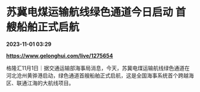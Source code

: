 # 苏冀电煤运输航线绿色通道今日启动 首艘船舶正式启航

**2023-11-01 03:29**

**https://www.gelonghui.com/live/1275654**

格隆汇11月1日｜据交通运输部海事局消息，今天，苏冀电煤运输航线绿色通道在河北沧州黄骅港启动，绿色通道首艘船舶正式启航，这是全国海事系统首个跨越海区、联通江海的大航线项目。